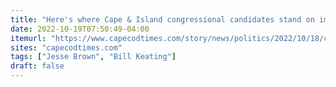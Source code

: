 ```yaml
---
title: "Here's where Cape & Island congressional candidates stand on immigration reform, abortion, healthcare"
date: 2022-10-19T07:50:49-04:00
itemurl: "https://www.capecodtimes.com/story/news/politics/2022/10/18/congressional-race-brown-keating-immigration-abortion-healthcare/10488419002/"
sites: "capecodtimes.com"
tags: ["Jesse Brown", "Bill Keating"]
draft: false
---
```


